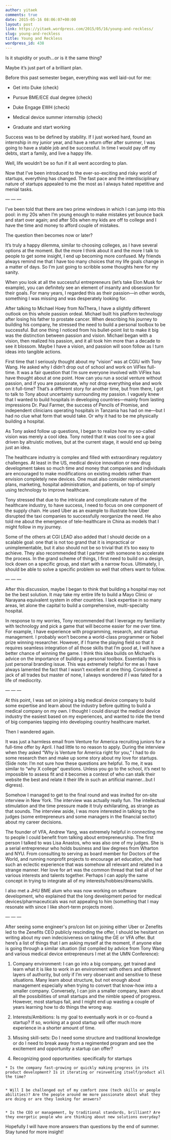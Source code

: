 ```yaml
---
author: yitaek
comments: true
date: 2015-05-16 08:06:07+00:00
layout: post
link: https://yitaek.wordpress.com/2015/05/16/young-and-reckless/
slug: young-and-reckless
title: Young and Reckless
wordpress_id: 438
---
```


Is it stupidity or youth…or is it the same thing?

Maybe it’s just part of a brilliant plan.

Before this past semester began, everything was well laid-out for me:



	
  * Get into Duke (check)

	
  * Pursue BME/ECE dual degree (check)

	
  * Duke Engage EWH (check)

	
  * Medical device summer internship (check)

	
  * Graduate and start working


Success was to be defined by stability. If I just worked hard, found an internship in my junior year, and have a return offer after summer, I was going to have a stable job and be successful. In time I would pay off my debts, start a family, and live a happy life.

Well, life wouldn’t be so fun if it all went according to plan.

Now that I’ve been introduced to the ever-so-exciting and risky world of startups, everything has changed. The fast pace and the interdisciplinary nature of startups appealed to me the most as I always hated repetitive and menial tasks.


— — —


I’ve been told that there are two prime windows in which I can jump into this pool: in my 20s when I’m young enough to make mistakes yet bounce back and start over again; and after 50s when my kids are off to college and I have the time and money to afford couple of mistakes.

The question then becomes now or later?

It’s truly a happy dilemma, similar to choosing colleges, as I have several options at the moment. But the more I think about it and the more I talk to people to get some insight, I end up becoming more confused. My friends always remind me that I have too many choices that my life goals change in a matter of days. So I’m just going to scribble some thoughts here for my sanity.

When you look at all the successful entrepreneurs (let’s take Elon Musk for example), you can definitely see an element of insanity and obsession for their goals. For many years, I regarded this as their passion—in other words, something I was missing and was desperately looking for.

After talking to Michael Hoey from NxThera, I have a slightly different outlook on this whole passion ordeal. Michael built his platform technology after losing his father to prostate cancer. When describing his journey to building his company, he stressed the need to build a personal toolbox to be successful. But one thing I noticed from his bullet-point list to make it big was the distinction between passion and vision. Michael began with a vision, then realized his passion, and it all took him more than a decade to see it blossom. Maybe I have a vision, and passion will soon follow as I turn ideas into tangible actions.

First time that I seriously thought about my “vision” was at CGIU with Tony Wang. He asked why I didn’t drop out of school and work on ViFlex full-time. It was a fair question that I’m sure everyone involved with ViFlex has have thought about at one point. How can you run a social venture without passion, and if you are passionate, why not drop everything else and work on it full-time? That’s a different story for another time, but from there, I got to talk to Tony about uncertainty surrounding my passion. I vaguely knew that I wanted to build hospitals in developing countries—mainly from lasting impressions Dr. Paul Farmer, the success of Pencils of Promise, and independent clinicians operating hospitals in Tanzania has had on me—but I had no clue what form that would take. Or why it had to be me physically building a hospital.

As Tony asked follow up questions, I began to realize how my so-called vision was merely a cool idea. Tony noted that it was cool to see a goal driven by altruistic motives, but at the current stage, it would end up being just an idea.

The healthcare industry is complex and filled with extraordinary regulatory challenges. At least in the US, medical device innovation or new drug development takes so much time and money that companies and individuals are encouraged to make modifications on existing models rather than envision completely new devices. One must also consider reimbursement plans, marketing, hospital administration, and patients, on top of simply using technology to improve healthcare.

Tony stressed that due to the intricate and complicate nature of the healthcare industry, to have success, I need to focus on one component of the supply chain. He used Uber as an example to illustrate how Uber disrupted the taxi companies to successfully reorganize the need. He also told me about the emergence of tele-healthcare in China as models that I might follow in my journey.

Some of the others at CGI LEAD also added that I should decide on a scalable goal: one that is not too grand that it is impractical or unimplementable, but it also should not be so trivial that it’s too easy to achieve. They also recommended that I partner with someone to accelerate the process. In the grand scheme of things, I first need to build on a design, lock down on a specific group, and start with a narrow focus. Ultimately, I should be able to solve a specific problem so well that others want to follow.


— — —


After this discussion, maybe I began to think that building a hospital may not be the best solution. It may take my entire life to build a Mayo Clinic or Narayana equivalent system in other countries. I lack expertise in so many areas, let alone the capital to build a comprehensive, multi-specialty hospital.

In response to my worries, Tony recommended that I leverage my familiarity with technology and pick a game that will become easier for me over time. For example, I have experience with programming, research, and startup management. I probably won’t become a world-class programmer or Nobel prize winning researcher. However, if I frame the playing field so that it requires seamless integration of all those skills that I’m good at, I will have a better chance of winning the game. I think this idea builds on Michael’s advice on the importance of building a personal toolbox. Essentially this is just personal branding issue. This was extremely helpful for me as I have always lamented the fact that I wasn’t excellent at one thing. Considered a jack of all trades but master of none, I always wondered if I was fated for a life of mediocrity.


— — —


At this point, I was set on joining a big medical device company to build some expertise and learn about the industry before quitting to build a medical company on my own. I thought I could disrupt the medical device industry the easiest based on my experiences, and wanted to ride the trend of big companies tapping into developing country healthcare market.

Then I wandered again.

It was just a harmless email from Venture for America recruiting juniors for a full-time offer by April. I had little to no reason to apply. During the interview when they asked “Why is Venture for America right for you,” I had to do some research then and make up some story about my love for startups. (Side note: I’m not sure how these questions are helpful. To me, it was similar to “why X college” questions. Unless you go to the school, it’s next to impossible to assess fit and it becomes a contest of who can stalk their website the best and relate it their life in such an artificial manner…but I digress).

Somehow I managed to get to the final round and was invited for on-site interview in New York. The interview was actually really fun. The intellectual stimulation and the time pressure made it truly exhilarating, as strange as that sounds. The interview aside, I was more interested in talking to the judges (some entrepreneurs and some managers in the financial sector) about my career decisions.

The founder of VFA, Andrew Yang, was extremely helpful in connecting me to people I could benefit from talking about entrepreneurship. The first person I talked to was Lisa Anastos, who was also one of my judges. She is a serial entrepreneur who holds business and law degrees from Wharton and NYU. From consulting to serving as board member for Doctors of the World, and running nonprofit projects to encourage art education, she had such an eclectic experience that was somehow all relevant and related in a strange manner. Her love for art was the common thread that tied all of her various interests and talents together. Perhaps I can apply the same concept in trying to integrate all of my interests/hobbies/dreams/skills.

I also met a JHU BME alum who was now working on software development, who explained that the long development period for medical devices/pharmaceuticals was not appealing to him (something that I may resonate with since I like short-term projects more).


— — —


After seeing some engineer's pro/con list on joining either Uber or Zenefits led to the Zenefits CEO publicly rescinding the offer, I should be hesitant on writing about my own indecisiveness on taking the GE or VFA offer. But here’s a list of things that I am asking myself at the moment, if anyone else is going through a similar situation (list compiled by advice from Tony Wang and various medical device entrepreneurs I met at the UMN Conference):



	
  1. Company environment: I can go into a big company, get trained and learn what it is like to work in an environment with others and different layers of authority, but only if I’m very observant and sensitive to these situations. Many learn about structure, but not enough about management especially when trying to convert that know-how into a smaller company. Conversely, I can join a smaller company, learn about all the possibilities of small startups and the nimble speed of progress. However, most startups fail, and I might end up wasting a couple of years learning how to do things the wrong way.

	
  2. Interests/Ambitions: Is my goal to eventually work in or co-found a startup? If so, working at a good startup will offer much more experience in a shorter amount of time.

	
  3. Missing skill-sets: Do I need some structure and traditional knowledge or do I need to break away from a regimented program and see the excitement and opportunity a startup can offer?

	
  4. Recognizing good opportunities: specifically for startups

	
    * Is the company fast-growing or quickly making progress in its product development? Is it iterating or reinventing itself/product all the time?

	
    * Will I be challenged out of my comfort zone (tech skills or people abilities)? Are the people around me more passionate about what they are doing or are they looking for answers?

	
    * Is the CEO or management, by traditional standards, brilliant? Are they energetic people who are thinking about new solutions everyday?





Hopefully I will have more answers than questions by the end of summer. Stay tuned for more insight!
